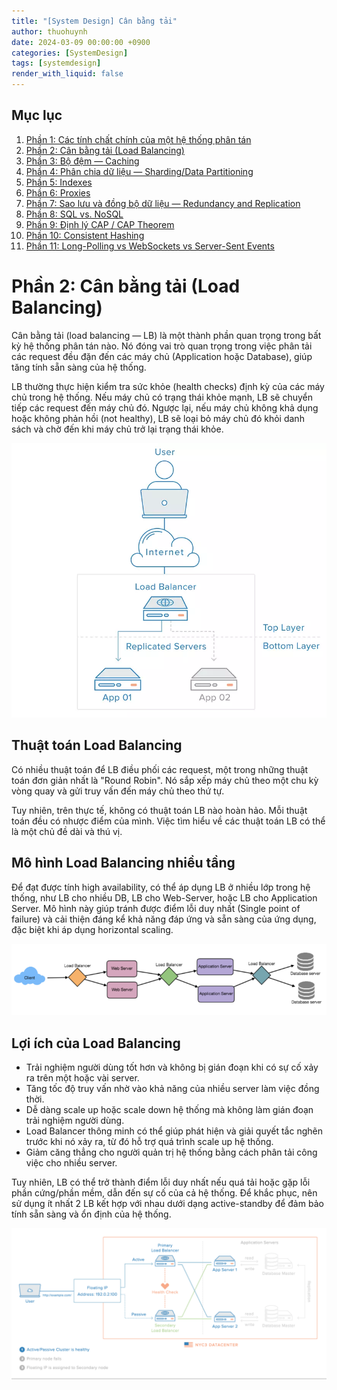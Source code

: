 ```yaml
---
title: "[System Design] Cân bằng tải"
author: thuohuynh
date: 2024-03-09 00:00:00 +0900
categories: [SystemDesign]
tags: [systemdesign]
render_with_liquid: false
---
```

## Mục lục

1. [Phần 1: Các tính chất chính của một hệ thống phân tán](/posts/System-Design-Chapter-1)
2. [Phần 2: Cân bằng tải (Load Balancing)](/posts/System-Design-Chapter-2)
3. [Phần 3: Bộ đệm — Caching](/posts/System-Design-Chapter-3)
4. [Phần 4: Phân chia dữ liệu — Sharding/Data Partitioning](/posts/System-Design-Chapter-4)
5. [Phần 5: Indexes](/posts/System-Design-Chapter-5)
6. [Phần 6: Proxies](/posts/System-Design-Chapter-6)
7. [Phần 7: Sao lưu và đồng bộ dữ liệu — Redundancy and Replication](/posts/System-Design-Chapter-7)
8. [Phần 8: SQL vs. NoSQL](/posts/System-Design-Chapter-8)
9. [Phần 9: Định lý CAP / CAP Theorem](/posts/System-Design-Chapter-9)
10. [Phần 10: Consistent Hashing](/posts/System-Design-Chapter-10)
11. [Phần 11: Long-Polling vs WebSockets vs Server-Sent Events](/posts/System-Design-Chapter-11)

# Phần 2: Cân bằng tải (Load Balancing)

Cân bằng tải (load balancing — LB) là một thành phần quan trọng trong bất kỳ hệ thống phân tán nào. Nó đóng vai trò quan trọng trong việc phân tải các request đều đặn đến các máy chủ (Application hoặc Database), giúp tăng tính sẵn sàng của hệ thống.

LB thường thực hiện kiểm tra sức khỏe (health checks) định kỳ của các máy chủ trong hệ thống. Nếu máy chủ có trạng thái khỏe mạnh, LB sẽ chuyển tiếp các request đến máy chủ đó. Ngược lại, nếu máy chủ không khả dụng hoặc không phản hồi (not healthy), LB sẽ loại bỏ máy chủ đó khỏi danh sách và chờ đến khi máy chủ trở lại trạng thái khỏe.

![Mô hình mô tả một hệ thống distributed system được horizontal scaling và sử dụng LB để cân bằng tải.](/assets/img/system-design/load-balance-01.webp)

## Thuật toán Load Balancing

Có nhiều thuật toán để LB điều phối các request, một trong những thuật toán đơn giản nhất là "Round Robin". Nó sắp xếp máy chủ theo một chu kỳ vòng quay và gửi truy vấn đến máy chủ theo thứ tự.

Tuy nhiên, trên thực tế, không có thuật toán LB nào hoàn hảo. Mỗi thuật toán đều có nhược điểm của mình. Việc tìm hiểu về các thuật toán LB có thể là một chủ đề dài và thú vị.

## Mô hình Load Balancing nhiều tầng

Để đạt được tính high availability, có thể áp dụng LB ở nhiều lớp trong hệ thống, như LB cho nhiều DB, LB cho Web-Server, hoặc LB cho Application Server. Mô hình này giúp tránh được điểm lỗi duy nhất (Single point of failure) và cải thiện đáng kể khả năng đáp ứng và sẵn sàng của ứng dụng, đặc biệt khi áp dụng horizontal scaling.

![Mô hình Load Balancing nhiều tầng](/assets/img/system-design/load-balance-03.png)

## Lợi ích của Load Balancing

- Trải nghiệm người dùng tốt hơn và không bị gián đoạn khi có sự cố xảy ra trên một hoặc vài server.
- Tăng tốc độ truy vấn nhờ vào khả năng của nhiều server làm việc đồng thời.
- Dễ dàng scale up hoặc scale down hệ thống mà không làm gián đoạn trải nghiệm người dùng.
- Load Balancer thông minh có thể giúp phát hiện và giải quyết tắc nghẽn trước khi nó xảy ra, từ đó hỗ trợ quá trình scale up hệ thống.
- Giảm căng thẳng cho người quản trị hệ thống bằng cách phân tải công việc cho nhiều server.

Tuy nhiên, LB có thể trở thành điểm lỗi duy nhất nếu quá tải hoặc gặp lỗi phần cứng/phần mềm, dẫn đến sự cố của cả hệ thống. Để khắc phục, nên sử dụng ít nhất 2 LB kết hợp với nhau dưới dạng active-standby để đảm bảo tính sẵn sàng và ổn định của hệ thống.

![Mô hình cụm LB backup cho nhau](/assets/img/system-design/load-balance-02.gif)
